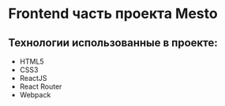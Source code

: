 # Frontend часть проекта Mesto

## Технологии использованные в проекте:

- HTML5
- CSS3
- ReactJS
- React Router 
- Webpack
